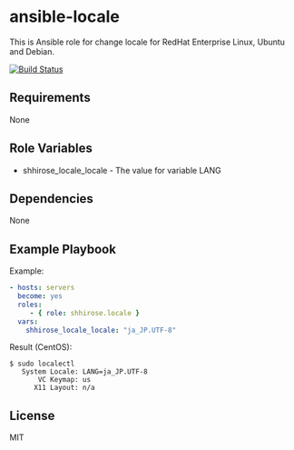 # ansible-locale

This is Ansible role for change locale for RedHat Enterprise Linux, Ubuntu and Debian.

[![Build Status](https://travis-ci.org/shhirose/ansible-locale.svg?branch=master)](https://travis-ci.org/shhirose/ansible-locale)

## Requirements

None

## Role Variables

* shhirose\_locale\_locale - The value for variable LANG

## Dependencies

None

## Example Playbook

Example:

```yaml
- hosts: servers
  become: yes
  roles:
     - { role: shhirose.locale }
  vars:
    shhirose_locale_locale: "ja_JP.UTF-8"
```

Result (CentOS):

```
$ sudo localectl
   System Locale: LANG=ja_JP.UTF-8
       VC Keymap: us
      X11 Layout: n/a
```

## License

MIT
